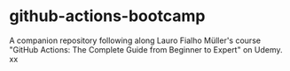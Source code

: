 # github-actions-bootcamp

A companion repository following along Lauro Fialho Müller's course "GitHub Actions: The Complete Guide from Beginner to Expert" on Udemy.
xx
